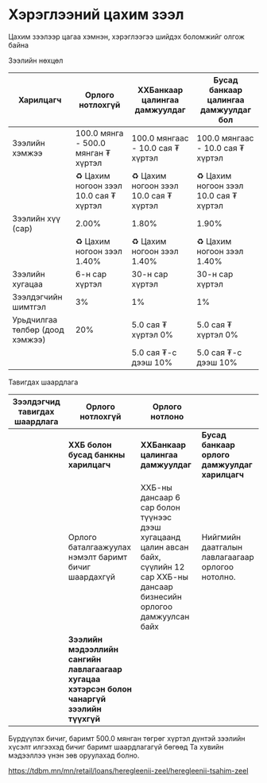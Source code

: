 # Хэрэглээний цахим зээл
Цахим зээлээр цагаа хэмнэн, хэрэглээгээ шийдэх боломжийг олгож байна

Зээлийн нөхцөл

| Харилцагч                          | Орлого нотлохгүй                      | ХХБанкаар цалингаа дамжуулдаг            | Бусад банкаар цалингаа дамжуулдаг бол     |
|------------------------------------|----------------------------------|----------------------------------|----------------------------------|
| Зээлийн хэмжээ                 | 100.0 мянга - 500.0 мянган ₮ хүртэл | 100.0 мянгаас - 10.0 сая ₮ хүртэл | 100.0 мянгаас - 10.0 сая ₮ хүртэл |
|                                    | ♻️ Цахим ногоон зээл 10.0 сая ₮ хүртэл | ♻️ Цахим ногоон зээл 10.0 сая ₮ хүртэл | ♻️ Цахим ногоон зээл 10.0 сая ₮ хүртэл |
| Зээлийн хүү (сар)               | 2.00%                            | 1.80%                            | 1.90%                            |
|                                    | ♻️ Цахим ногоон зээл 1.40%        | ♻️ Цахим ногоон зээл 1.40%        | ♻️ Цахим ногоон зээл 1.40%        |
| Зээлийн хугацаа                 | 6-н сар хүртэл                   | 30-н сар хүртэл                   | 30-н сар хүртэл                   |
| Зээлдэгчийн шимтгэл              | 3%                               | 1%                               | 1%                               |
| Урьдчилгаа төлбөр (доод хэмжээ) | 20%                              | 5.0 сая ₮ хүртэл 0%              | 5.0 сая ₮ хүртэл 0%              |
|                                    |                                  | 5.0 сая ₮-с дээш 10%             | 5.0 сая ₮-с дээш 10%             |

Тавигдах шаардлага

| **Зээлдэгчид тавигдах шаардлага** | **Орлого нотлохгүй**                           | **Орлого нотлоно**                           |                                      |
|------------------------------------|--------------------------------|----------------------------------|----------------------------------|
|                                    | **ХХБ болон бусад банкны харилцагч** | **ХХБанкаар цалингаа дамжуулдаг** | **Бусад банкаар орлого дамжуулдаг харилцагч** |
|                                    | Орлого баталгаажуулах нэмэлт баримт бичиг шаардахгүй | ХХБ-ны дансаар 6 сар болон түүнээс дээш хугацаанд цалин авсан байх, сүүлийн 12 сар ХХБ-ны дансаар бизнесийн орлогоо дамжуулсан байх | Нийгмийн даатгалын лавлагаагаар орлогоо нотолно. |
|                                    | **Зээлийн мэдээллийн сангийн лавлагаагаар хугацаа хэтэрсэн болон чанаргүй зээлийн түүхгүй** |                                  |                                  |


Бүрдүүлэх бичиг, баримт
500.0 мянган төгрөг хүртэл дүнтэй зээлийн хүсэлт илгээхэд бичиг баримт шаардлагагүй бөгөөд Та хувийн мэдээллээ үнэн зөв оруулахад болно.

https://tdbm.mn/mn/retail/loans/heregleenii-zeel/heregleenii-tsahim-zeel